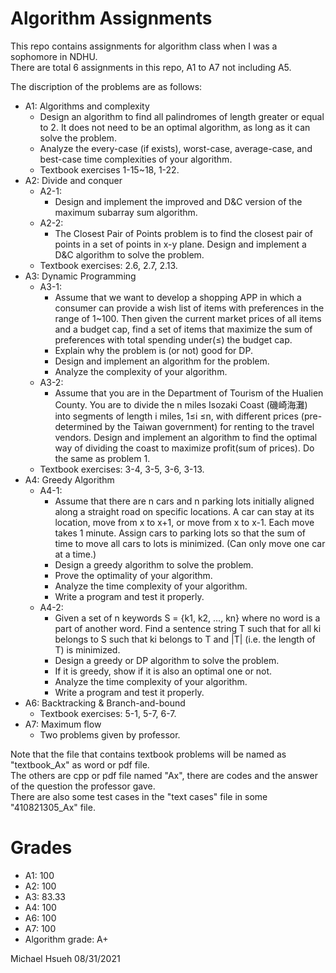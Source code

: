 # Algorithm Assignments
This repo contains assignments for algorithm class when I was a sophomore in NDHU.  
There are total 6 assignments in this repo, A1 to A7 not including A5.  
  
The discription of the problems are as follows:
* A1: Algorithms and complexity
    * Design an algorithm to find all palindromes of length greater or equal to 2. It does not need to be an optimal algorithm, as long as it can solve the problem.  
    * Analyze the every-case (if exists), worst-case, average-case, and best-case time complexities of your algorithm.  
    * Textbook exercises 1-15~18, 1-22.
* A2: Divide and conquer
    * A2-1: 
        * Design and implement the improved and D&C version of the maximum subarray sum algorithm.
    * A2-2: 
        * The Closest Pair of Points problem is to find the closest pair of points in a set of points in x-y plane. Design and implement a D&C algorithm to solve the problem.
    * Textbook exercises: 2.6, 2.7, 2.13.
* A3: Dynamic Programming
    * A3-1:
        * Assume that we want to develop a shopping APP in which a consumer can provide a wish list of items with preferences in the range of 1~100. Then given the current market prices of all items and a budget cap, find a set of items that maximize the sum of preferences with total spending under(≤) the budget cap.
        * Explain why the problem is (or not) good for DP.
        * Design and implement an algorithm for the problem.
        * Analyze the complexity of your algorithm.
    * A3-2: 
        * Assume that you are in the Department of Tourism of the Hualien County. You are to divide the n miles Isozaki Coast (磯崎海灘) into segments of length i miles, 1≤i ≤n, with different prices (pre-determined by the Taiwan government) for renting to the travel vendors. Design and implement an algorithm to find the optimal way of dividing the coast to maximize profit(sum of prices). Do the same as problem 1.
    * Textbook exercises: 3-4, 3-5, 3-6, 3-13.
* A4: Greedy Algorithm
    * A4-1:
        * Assume that there are n cars and n parking lots initially aligned along a straight road on specific locations. A car can stay at its location, move from x to x+1, or move from x to x-1. Each move takes 1 minute. Assign cars to parking lots so that the sum of time to move all cars to lots is minimized. (Can only move one car at a time.)
        * Design a greedy algorithm to solve the problem.
        * Prove the optimality of your algorithm.
        * Analyze the time complexity of your algorithm.
        * Write a program and test it properly.
    * A4-2: 
        * Given a set of n keywords S = {k1, k2, …, kn} where no word is a part of another word. Find a sentence string T such that for all ki belongs to S such that ki belongs to T and |T| (i.e. the length of T) is minimized.
        * Design a greedy or DP algorithm to solve the problem.
        * If it is greedy, show if it is also an optimal one or not.
        * Analyze the time complexity of your algorithm.
        * Write a program and test it properly.
* A6: Backtracking & Branch-and-bound
    * Textbook exercises: 5-1, 5-7, 6-7.
* A7: Maximum flow
    * Two problems given by professor.

Note that the file that contains textbook problems will be named as "textbook_Ax" as word or pdf file.  
The others are cpp or pdf file named "Ax", there are codes and the answer of the question the professor gave.  
There are also some test cases in the "text cases" file in some "410821305_Ax" file.  
  
# Grades
* A1: 100
* A2: 100
* A3: 83.33
* A4: 100
* A6: 100
* A7: 100
* Algorithm grade: A+
  
Michael Hsueh 08/31/2021
